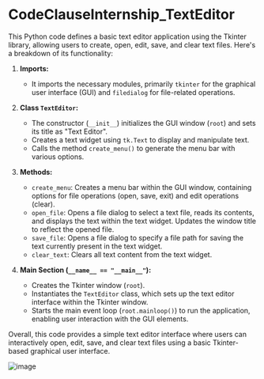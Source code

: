 # CodeClauseInternship_TextEditor

This Python code defines a basic text editor application using the Tkinter library, allowing users to create, open, edit, save, and clear text files. Here's a breakdown of its functionality:

1. **Imports:**
   - It imports the necessary modules, primarily `tkinter` for the graphical user interface (GUI) and `filedialog` for file-related operations.

2. **Class `TextEditor`:**
   - The constructor (`__init__`) initializes the GUI window (`root`) and sets its title as "Text Editor".
   - Creates a text widget using `tk.Text` to display and manipulate text.
   - Calls the method `create_menu()` to generate the menu bar with various options.

3. **Methods:**
   - `create_menu`: Creates a menu bar within the GUI window, containing options for file operations (open, save, exit) and edit operations (clear).
   - `open_file`: Opens a file dialog to select a text file, reads its contents, and displays the text within the text widget. Updates the window title to reflect the opened file.
   - `save_file`: Opens a file dialog to specify a file path for saving the text currently present in the text widget.
   - `clear_text`: Clears all text content from the text widget.

4. **Main Section (`__name__ == "__main__"`):**
   - Creates the Tkinter window (`root`).
   - Instantiates the `TextEditor` class, which sets up the text editor interface within the Tkinter window.
   - Starts the main event loop (`root.mainloop()`) to run the application, enabling user interaction with the GUI elements.

Overall, this code provides a simple text editor interface where users can interactively open, edit, save, and clear text files using a basic Tkinter-based graphical user interface.

![image](https://github.com/shivamtherexpandey/CodeClauseInternship_TextEditor/assets/95215534/e24039b3-c05e-4ad6-8795-5e3e20249e2d)

